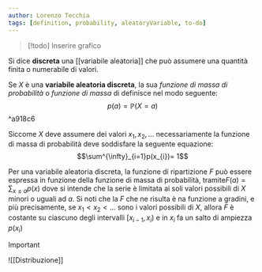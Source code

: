 ```yaml
---
author: Lorenzo Tecchia
tags: [definition, probability, aleatoryVariable, to-do]
---
```

>[!todo]
> Inserire grafico

Si dice **discreta** una [[variabile aleatoria]] che può assumere una quantità finita o numerabile di valori.

Se $X$ è una **variabile aleatoria discreta**, la sua _funzione di massa di probabilità_ o _funzione di massa_ di definisce nel modo seguente: $$p(a) = \mathbb{P}(X=a)$$ ^a918c6

Siccome $X$ deve assumere dei valori $x_{1},x_{2}, \dots$ necessariamente la funzione di massa di probabilità deve soddisfare la seguente equazione:$$\sum^{\infty}_{i=1}p(x_{i})= 1$$

Per una variabile aleatoria discreta, la funzione di ripartizione $F$ può essere espressa in funzione della funzione di massa di probabilità, tramite$F(a) = \sum_{x \leq a}p(x)$ dove si intende che la serie è limitata ai soli valori possibili di $X$ minori o uguali ad $a$. Si noti che la $F$ che ne risulta è na funzione a gradini, e più precisamente, se $x_{1}< x_{2} < \dots$ sono i valori possibili di $X$, allora $F$ è costante su ciascuno degli intervalli $[x_{i-1}, x_{i})$ e in $x_{i}$ fa un salto di ampiezza $p(x_{i})$

>[!important]
> ![[Distribuzione]]


